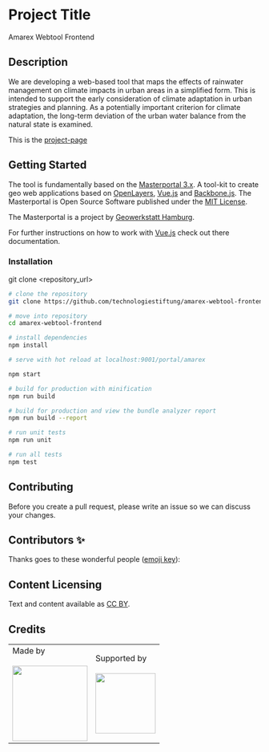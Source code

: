 # Project Title

Amarex Webtool Frontend

## Description

We are developing a web-based tool that maps the effects of rainwater management on climate impacts in urban areas in a simplified form. This is intended to support the early consideration of climate adaptation in urban strategies and planning. As a potentially important criterion for climate adaptation, the long-term deviation of the urban water balance from the natural state is examined.

This is the [project-page](https://www.amarex-projekt.de)

## Getting Started

The tool is fundamentally based on the [Masterportal 3.x](https://bitbucket.org/geowerkstatt-hamburg/masterportal/src/dev_vue/). A tool-kit to create geo web applications based on [OpenLayers](https://openlayers.org), [Vue.js](https://vuejs.org/) and [Backbone.js](https://backbonejs.org). The Masterportal is Open Source Software published under the [MIT License](https://bitbucket.org/geowerkstatt-hamburg/masterportal/src/dev/License.txt).

The Masterportal is a project by [Geowerkstatt Hamburg](https://www.hamburg.de/geowerkstatt/).

For further instructions on how to work with [Vue.js](https://vuejs.org/) check out there documentation.

### Installation

   git clone <repository_url>

``` bash
# clone the repository
git clone https://github.com/technologiestiftung/amarex-webtool-frontend

# move into repository
cd amarex-webtool-frontend

# install dependencies
npm install

# serve with hot reload at localhost:9001/portal/amarex

npm start

# build for production with minification
npm run build

# build for production and view the bundle analyzer report
npm run build --report

# run unit tests
npm run unit

# run all tests
npm test
```


## Contributing

Before you create a pull request, please write an issue so we can discuss your changes.


## Contributors ✨

Thanks goes to these wonderful people ([emoji key](https://allcontributors.org/docs/en/emoji-key)):



## Content Licensing

Text and content available as [CC BY](https://creativecommons.org/licenses/by/3.0/de/).


## Credits

<table>
    <tr>
        <td>
            Made by
            <br />
            <br />
            <a href="https://www.technologiestiftung-berlin.de/">
                <img width="150" src="https://logos.citylab-berlin.org/logo-tsb-outline.svg" />
            </a>
        </td>
        <td>
            Supported by
            <br />
            <br />
            <a src="https://www.berlin.de/sen/kultur/en/">
                <img width="120" src="https://logos.citylab-berlin.org/logo-berlin-senkueu-en.svg" />
            </a>
        </td>
    </tr>
</table>